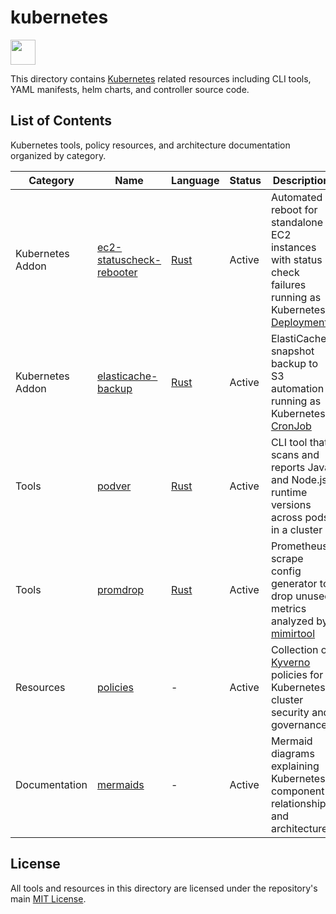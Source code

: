 # kubernetes

<img src="https://cdn.jsdelivr.net/gh/devicons/devicon/icons/kubernetes/kubernetes-plain.svg" width="40" height="40"/>

This directory contains [Kubernetes](https://kubernetes.io/) related resources including CLI tools, YAML manifests, helm charts, and controller source code.

## List of Contents

Kubernetes tools, policy resources, and architecture documentation organized by category.

| Category | Name | Language | Status | Description |
|----------|------|----------|--------|-------------|
| Kubernetes Addon | [ec2-statuscheck-rebooter](./ec2-statuscheck-rebooter/) | [Rust](./ec2-statuscheck-rebooter/Cargo.toml) | Active | Automated reboot for standalone EC2 instances with status check failures running as Kubernetes [Deployment](https://kubernetes.io/docs/concepts/workloads/controllers/deployment/) |
| Kubernetes Addon | [elasticache-backup](./elasticache-backup/) | [Rust](./elasticache-backup/Cargo.toml) | Active | ElastiCache snapshot backup to S3 automation running as Kubernetes [CronJob](https://kubernetes.io/docs/concepts/workloads/controllers/cron-jobs/) |
| Tools | [podver](./podver/) | [Rust](./podver/Cargo.toml) | Active | CLI tool that scans and reports Java and Node.js runtime versions across pods in a cluster |
| Tools | [promdrop](./promdrop/) | [Rust](./promdrop/Cargo.toml) | Active | Prometheus scrape config generator to drop unused metrics analyzed by [mimirtool](https://grafana.com/docs/mimir/latest/manage/tools/mimirtool/) |
| Resources | [policies](./policies/) | - | Active | Collection of [Kyverno](https://kyverno.io/) policies for Kubernetes cluster security and governance. |
| Documentation | [mermaids](./mermaids/) | - | Active | Mermaid diagrams explaining Kubernetes component relationships and architecture. |

## License

All tools and resources in this directory are licensed under the repository's main [MIT License](../../LICENSE).
